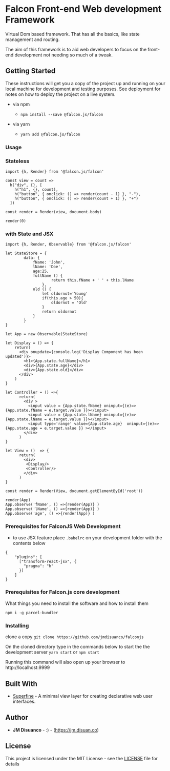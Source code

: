 # Falcon Front-end Web development Framework

Virtual Dom based framework. That has all the basics, like state management and routing.

The aim of this framework is to aid web developers to focus on the front-end development not needing so much of a tweak.

## Getting Started

These instructions will get you a copy of the project up and running on your local machine for development and testing purposes. See deployment for notes on how to deploy the project on a live system.

- via npm
   -  ```npm install --save @falcon.js/falcon```

- via yarn
    - ```yarn add @falcon.js/falcon ```


### Usage

### Stateless

```
import {h, Render} from '@falcon.js/falcon'

const view = count =>
  h("div", {}, [
    h("h1", {}, count),
    h("button", { onclick: () => render(count - 1) }, "-"),
    h("button", { onclick: () => render(count + 1) }, "+")
  ])

const render = Render(view, document.body)

render(0)
```

### with State and JSX

``` 
import {h, Render, Observable} from '@falcon.js/falcon'

let StateStore = {
        data: {
            fName: 'John',
            lName: 'Doe',
            age:25,
            fullName () {
                    return this.fName + ' ' + this.lName
                },
            old () {
                let oldornot='Young'
                if(this.age > 50){
                    oldornot = 'Old'
                }
                return oldornot
            }
        }
}

let App = new Observable(StateStore)

let Display = () => {
    return(
      <div onupdate={console.log('Display Component has been updated')}>
        <h1>{App.state.fullName}</h1>
        <div>{App.state.age}</div>
        <div>{App.state.old}</div>
      </div>     
    )
}
    
let Controller = () =>{      
      return(
        <div >
          <input value = {App.state.fName} oninput={(e)=>{App.state.fName = e.target.value }}></input>
          <input value = {App.state.lName} oninput={(e)=>{App.state.lName = e.target.value }}></input>
          <input type='range' value={App.state.age}  oninput={(e)=>{App.state.age = e.target.value }} ></input>
        </div>
      )
}

let View = ()  => {
      return(
        <div>
         <Display/>
         <Controller/>
        </div>
      )
} 
    
const render = Render(View, document.getElementById('root'))

render(App)
App.observe('fName', () =>{render(App)} )
App.observe('lName', () =>{render(App)} )
App.observe('age', () =>{render(App)} )

```
### Prerequisites for FalconJS Web Development
- to use JSX feature
place ```.babelrc``` on your development folder with the contents below

```
{
    "plugins": [
      ["transform-react-jsx", {
        "pragma": "h"
      }]
    ]
}
```
### Prerequisites for Falcon.js core development

What things you need to install the software and how to install them

```
npm i -g parcel-bundler
```

### Installing 

clone a copy ```git clone https://github.com/jmdisuanco/falconjs```


On the cloned directory type in the commands below to start the the development server 
    ``` yarn start ``` or ``` npm start ```

Running this command will also open up your browser to http://localhost:9999

## Built With

* [Superfine](https://github.com/jorgebucaran/superfine) - A minimal view layer for creating declarative web user interfaces.

## Author

* **JM Disuanco** -  :)  - (https://jm.disuan.co)

## License

This project is licensed under the MIT License - see the [LICENSE](LICENSE) file for details
